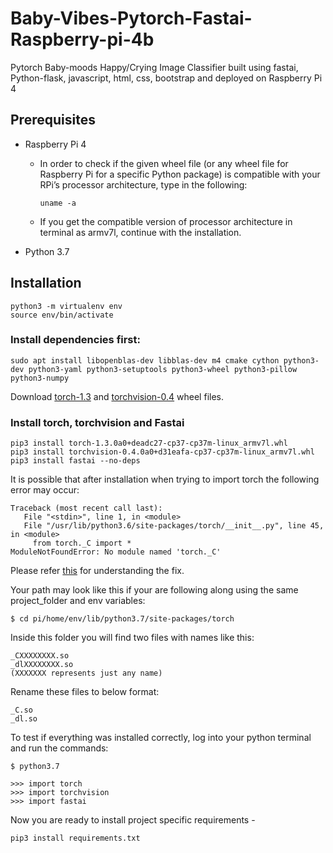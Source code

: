 # Baby-Vibes-Pytorch-Fastai-Raspberry-pi-4b

Pytorch Baby-moods Happy/Crying Image Classifier built using fastai, Python-flask, javascript, html, css, bootstrap and deployed on Raspberry Pi 4 

## Prerequisites

- Raspberry Pi 4
   - In order to check if the given wheel file (or any wheel file for Raspberry Pi for a specific Python package) is compatible with          your RPi’s processor architecture, type in the following:
   
      ``` uname -a ```
      
   - If you get the compatible version of processor architecture in terminal as armv7l, continue with the installation.
   
- Python 3.7

## Installation

``` 
python3 -m virtualenv env
source env/bin/activate 
```

### Install dependencies first:

```
sudo apt install libopenblas-dev libblas-dev m4 cmake cython python3-dev python3-yaml python3-setuptools python3-wheel python3-pillow python3-numpy 
```
Download [torch-1.3](https://wintics-opensource.s3.eu-west-3.amazonaws.com/torch-1.3.0a0%2Bdeadc27-cp37-cp37m-linux_armv7l.whl) and [torchvision-0.4](https://drive.google.com/uc?export=download&id=1nhk7PKDUzcmGGwnx7PK7iW3__2fOJVl1) wheel files.

### Install torch, torchvision and Fastai

```
pip3 install torch-1.3.0a0+deadc27-cp37-cp37m-linux_armv7l.whl
pip3 install torchvision-0.4.0a0+d31eafa-cp37-cp37m-linux_armv7l.whl
pip3 install fastai --no-deps 
```

It is possible that after installation when trying to import torch the following error may occur:

```
Traceback (most recent call last):
   File "<stdin>", line 1, in <module>
   File "/usr/lib/python3.6/site-packages/torch/__init__.py", line 45, in <module>
     from torch._C import *
ModuleNotFoundError: No module named 'torch._C' 
```

Please refer [this](https://github.com/pytorch/pytorch/issues/574#issuecomment-278879701) for understanding the fix.

Your path may look like this if your are following along using the same project_folder and env variables:

```
$ cd pi/home/env/lib/python3.7/site-packages/torch
```

Inside this folder you will find two files with names like this:

```
_CXXXXXXXX.so
_dlXXXXXXXX.so
(XXXXXXX represents just any name)
```

Rename these files to below format:
```
_C.so
_dl.so
```
To test if everything was installed correctly, log into your python terminal and run the commands:

```
$ python3.7

>>> import torch
>>> import torchvision
>>> import fastai

```
Now you are ready to install project specific requirements - 

``` pip3 install requirements.txt ```




